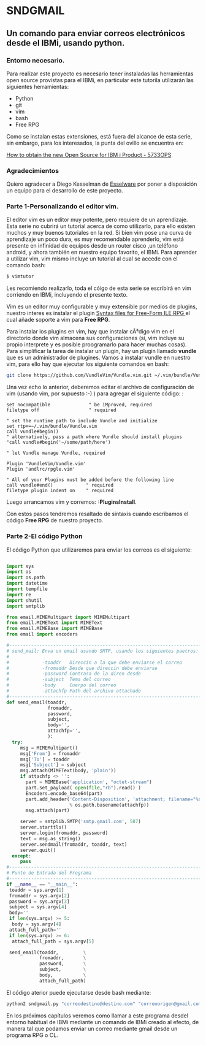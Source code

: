 # SNDGMAIL

## Un comando para enviar correos electrónicos desde el IBMi, usando python.

### Entorno necesario.

Para realizar este proyecto es necesario tener instaladas las herramientas open source
provistas para el IBMi, en particular este tutorila utilizarán las siguientes herramientas:

* Python 
* git
* vim
* bash
* Free RPG

Como se instalan estas extensiones, está fuera del alcance de esta serie, sin embargo,
para los interesados, la punta del ovillo se encuentra en:

[How to obtain the new Open Source for IBM i Product - 5733OPS](https://www.ibm.com/developerworks/community/wikis/home?lang=en#!/wiki/IBM%20i%20Technology%20Updates/page/How%20to%20obtain%20the%20new%20Open%20Source%20for%20IBM%20i%20Product%20-%205733OPS)

### Agradecimientos

Quiero agradecer a Diego Kesselman de [Esselware](http://esselware.com.mx/) por poner a disposición un equipo para
el desarrollo de este proyecto.

### Parte 1-Personalizando el editor vim.

El editor vim es un editor muy potente, pero requiere de un aprendizaje.
Esta serie no cubrirá un tutorial acerca de como utilizarlo, para ello existen muchos y muy buenos
tutoriales en la red.
Si bien vim pose una curva de aprendizaje un poco dura, es muy recomendable aprenderlo, vim está presente 
en infinidad de equipos desde un router cisco ,un teléfono android, y ahora también en nuestro equipo
favorito, el IBMi.
Para aprender a utilizar vim, vim mismo incluye un tutorial al cual se accede con el comando bash:

```bash
$ vimtutor
```

Les recomiendo realizarlo, toda el cóigo de esta serie se escribirá en vim corriendo en IBMi, 
incluyendo el presente texto.

Vim es un editor muy configurable y muy extensible por medios de plugins, nuestro interes es instalar
el plugin [Syntax files for Free-Form ILE RPG ](https://github.com/andlrc/rpgle.vim)
el cual añade soporte a vim para **Free RPG**.

Para instalar los plugins en vim, hay que instalar cÃ³digo vim en el directorio donde vim almacena
sus configuraciones (sí, vim incluye su propio interprete y es posible proogramarlo para hacer 
muchas cosas).
Para simplificar la tarea de instalar un plugin, hay un plugin llamado **vundle** que es un administrador
de plugines.
Vamos a instalar vundle en nuestro vim, para ello hay que ejecutar los siguiente comandos en bash:

```bash
git clone https://github.com/VundleVim/Vundle.vim.git ~/.vim/bundle/Vundle.vim
```

Una vez echo lo anterior, deberemos editar el archivo de configuración de vim (usando vim, por
supuesto :-) ) para agregar el siguiente código:
:
```vim
set nocompatible              " be iMproved, required
filetype off                  " required

" set the runtime path to include Vundle and initialize
set rtp+=~/.vim/bundle/Vundle.vim
call vundle#begin()
" alternatively, pass a path where Vundle should install plugins
"call vundle#begin('~/some/path/here')

" let Vundle manage Vundle, required

Plugin 'VundleVim/Vundle.vim'
Plugin 'andlrc/rpgle.vim'

" All of your Plugins must be added before the following line
call vundle#end()            " required
filetype plugin indent on    " required
```

Luego arrancamos vim y corremos: **:PluginsInstall**.

Con estos pasos tendremos resaltado de sintaxis cuando escribamos
el código **Free RPG** de nuestro proyecto.
 
### Parte 2-El código Python

El código Python que utilizaremos para enviar los correos es el siguiente:

```python

import sys
import os
import os.path
import datetime
import tempfile
import re
import shutil
import smtplib

from email.MIMEMultipart import MIMEMultipart
from email.MIMEText import MIMEText
from email.MIMEBase import MIMEBase
from email import encoders

#--------------------------------------------------------------------------
# send_mail: Enva un email usando SMTP, usando los siguientes paetros:
#
#            -toaddr   Direccin a la que debe enviarse el correo
#            -fromaddr Desde que direccin debe enviarse
#            -password Contrasa de la diren desde
#            -subject  Tema del correo
#            -body     Cuerpo del correo
#            -attachfp Path del archivo attachado
#--------------------------------------------------------------------------
def send_email(toaddr,
               fromaddr,
               password,
               subject,
               body='',
               attachfp='',
               ):
  try:
     msg = MIMEMultipart()
     msg['From'] = fromaddr
     msg['To'] = toaddr
     msg['Subject'] = subject
     msg.attach(MIMEText(body, 'plain'))
     if attachfp <> '':
       part = MIMEBase('application', "octet-stream")
       part.set_payload( open(file,"rb").read() )
       Encoders.encode_base64(part)
       part.add_header('Content-Disposition', 'attachment; filename="%s"'
                       % os.path.basename(attachfp))
       msg.attach(part)

     server = smtplib.SMTP('smtp.gmail.com', 587)
     server.starttls()
     server.login(fromaddr, password)
     text = msg.as_string()
     server.sendmail(fromaddr, toaddr, text)
     server.quit()
  except:   
     pass 
#--------------------------------------------------------------------------
# Punto de Entrada del Programa
#--------------------------------------------------------------------------
if __name__ == "__main__":
 toaddr = sys.argv[1]
 fromaddr = sys.argv[2]
 password = sys.argv[3]
 subject = sys.argv[4]
 body=''
 if len(sys.argv) >= 5:
  body = sys.argv[4]
 attach_full_path=''
 if len(sys.argv) >= 6:
  attach_full_path = sys.argv[5]

 send_email(toaddr,         \
            fromaddr,       \
            password,       \
            subject,        \
            body,           \
            attach_full_path)
```
El código aterior puede ejecutarse desde bash mediante:

```bash
python2 sndgmail.py "correodestino@destino.com" "correoorigen@gmail.com" "contraseña" "subject" "body" "attach"
```
En los próximos capítulos veremos como llamar a este programa desdel entorno habitual de IBMi mediante 
un comando de IBMi creado al efecto, de manera tal que podamos enviar un correo mediante gmail desde un programa RPG o CL.



